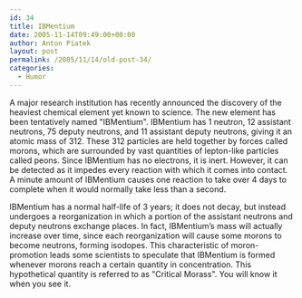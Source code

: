 ```yaml
---
id: 34
title: IBMentium
date: 2005-11-14T09:49:00+00:00
author: Anton Piatek
layout: post
permalink: /2005/11/14/old-post-34/
categories:
  - Humor
---
```

A major research institution has recently announced the discovery of the heaviest chemical element yet known to science. The new element has been tentatively named "IBMentium". IBMentium has 1 neutron, 12 assistant neutrons, 75 deputy neutrons, and 11 assistant deputy neutrons, giving it an atomic mass of 312. These 312 particles are held together by forces called morons, which are surrounded by vast quantities of lepton-like particles called peons. Since IBMentium has no electrons, it is inert. However, it can be detected as it impedes every reaction with which it comes into contact. A minute amount of IBMentium causes one reaction to take over 4 days to complete when it would normally take less than a second. 

IBMentium has a normal half-life of 3 years; it does not decay, but instead undergoes a reorganization in which a portion of the assistant neutrons and deputy neutrons exchange places. In fact, IBMentium&#8217;s mass will actually increase over time, since each reorganization will cause some morons to become neutrons, forming isodopes. This characteristic of moron-promotion leads some scientists to speculate that IBMentium is formed whenever morons reach a certain quantity in concentration. This hypothetical quantity is referred to as "Critical Morass". You will know it when you see it.&nbsp;